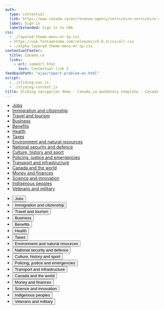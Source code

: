 ```yaml
---
auth:
  type: contextual
  link: https://www.canada.ca/en/revenue-agency/services/e-services/e-services-individuals/account-individuals.html
  label: Sign in
  labelExtended: Sign in to CRA
css:
  - ./layered-theme-menu-mr-tp.css
  - https://use.fontawesome.com/releases/v5.6.3/css/all.css
  - ./alpha-layered-theme-menu-mr-tp.css
contextualFooter:
  title: Canada.ca
  links: 
    - url: someUrl.html
      text: Contextual link 1
feedbackPath: "ajax/report-problem-en.html"
script:
  - ./sliding-nav.js
  - ./sliding-context.js
title: Sliding navigation demo - Canada.ca mandatory template - Canada.ca
---
```


<div class="alpha">
	<div class="gcweb-v2 test-gcweb-menu" typeof="SiteNavigationElement">
		<div class="gc-nav container visible-xs visible-sm">
			<ul aria-orientation="vertical" class="parent-list" role="menu">
				<li role="presentation">
					<a aria-controls="gc-mnu-jobs" aria-expanded="false" aria-haspopup="true" href="./themes/jobs.html" id="jobs" role="menuitem" data-ajax-after="themes/jobs.html #gc-mnu-jobs" tabindex="-1">Jobs</a>
				</li>
				<li role="presentation">
					<a aria-controls="gc-mnu-cit" aria-expanded="false" aria-haspopup="true" href="./themes/immigration.html" id="immigration" role="menuitem" data-ajax-after="themes/immigration.html #gc-mnu-cit" tabindex="-1">Immigration and citizenship</a>
				</li>
				<li role="presentation">
					<a aria-controls="gc-mnu-travel" aria-expanded="false" aria-haspopup="true" href="./themes/travel.html" id="travel" role="menuitem" data-ajax-after="themes/travel.html #gc-mnu-travel" tabindex="-1">Travel and tourism</a>
				</li>
				<li role="presentation">
					<a aria-controls="gc-mnu-biz" aria-expanded="false" aria-haspopup="true" href="./themes/business.html" id="business" role="menuitem" data-ajax-after="themes/business.html #gc-mnu-biz" tabindex="-1">Business</a>
				</li>
				<li role="presentation">
					<a aria-controls="gc-mnu-benny" aria-expanded="false" aria-haspopup="true" href="./themes/benefits.html" id="benefits" role="menuitem" data-ajax-after="themes/benefits.html #gc-mnu-benny" tabindex="-1">Benefits</a>
				</li>
				<li role="presentation">
					<a aria-controls="gc-mnu-health" aria-expanded="false" aria-haspopup="true" href="./themes/health.html" id="health" role="menuitem" data-ajax-after="themes/health.html #gc-mnu-health" tabindex="-1">Health</a>
				</li>
				<li role="presentation">
					<a aria-controls="gc-mnu-taxes" aria-expanded="false" aria-haspopup="true" href="./themes/taxes.html" id="taxes" role="menuitem" data-ajax-after="themes/taxes.html #gc-mnu-taxes" tabindex="-1">Taxes</a>
				</li>
				<li role="presentation">
					<a aria-controls="gc-mnu-enviro" aria-expanded="false" aria-haspopup="true" href="./themes/environment.html" role="menuitem" data-ajax-after="themes/environment.html #gc-mnu-enviro" tabindex="-1">Environment and natural resources</a>
				</li>
				<li role="presentation">
					<a aria-controls="gc-mnu-defence" aria-expanded="false" aria-haspopup="true" href="./themes/defence.html" role="menuitem" data-ajax-after="themes/defence.html #gc-mnu-defence" tabindex="-1">National security and defence</a>
				</li>
				<li role="presentation">
					<a aria-controls="gc-mnu-culture" aria-expanded="false" aria-haspopup="true" href="./themes/culture.html" role="menuitem" data-ajax-after="themes/culture.html #gc-mnu-culture" tabindex="-1">Culture, history and sport</a>
				</li>
				<li role="presentation">
					<a aria-controls="gc-mnu-policing" aria-expanded="false" aria-haspopup="true" href="./themes/policing.html" role="menuitem" data-ajax-after="themes/policing.html #gc-mnu-policing" tabindex="-1">Policing, justice and emergencies</a>
				</li>
				<li role="presentation">
					<a aria-controls="gc-mnu-trans" aria-expanded="false" aria-haspopup="true" href="./themes/transport.html" role="menuitem" data-ajax-after="themes/transport.html #gc-mnu-trans" tabindex="-1">Transport and infrastructure</a>
				</li>
				<li role="presentation">
					<a aria-controls="gc-mnu-canworld" aria-expanded="false" aria-haspopup="true" href="./themes/canada-world.html" role="menuitem" data-ajax-after="themes/canada-world.html #gc-mnu-canworld" tabindex="-1">Canada and the world</a>
				</li>
				<li role="presentation">
					<a aria-controls="gc-mnu-money" aria-expanded="false" aria-haspopup="true" href="./themes/money.html" role="menuitem" data-ajax-after="themes/money.html #gc-mnu-money" tabindex="-1">Money and finances</a>
				</li>
				<li role="presentation">
					<a aria-controls="gc-mnu-science" aria-expanded="false" aria-haspopup="true" href="./themes/science.html" role="menuitem" data-ajax-after="themes/science.html #gc-mnu-science" tabindex="-1">Science and innovation</a>
				</li>
				<li role="presentation">
					<a aria-controls="gc-mnu-indigenous" aria-expanded="false" aria-haspopup="true" href="./themes/indigenous.html" role="menuitem" data-ajax-after="themes/indigenous.html #gc-mnu-indigenous" tabindex="-1">Indigenous peoples</a>
				</li>
				<li role="presentation">
					<a aria-controls="gc-mnu-veterans" aria-expanded="false" aria-haspopup="true" href="./themes/veterans.html" id="veterans" role="menuitem" data-ajax-after="themes/veterans.html #gc-mnu-veterans" tabindex="-1">Veterans and military</a>
				</li>
			</ul>
		</div>
		<div class="gc-mnu visible-md visible-lg">
			<div class="row">
				<ul aria-orientation="vertical" class="parent-list col-md-4" role="menu">
					<li role="presentation">
						<button 
							aria-controls="gc-mnu" 
							aria-expanded="false" 
							aria-haspopup="true"
							data-wb-doaction='[
								{
									"action": "ajax",
									"url": "themes/jobs.html #gc-mnu",
									"container": "#gc-mnu-container",
									"type": "replace"
								},{
									"action": "patch",
									"source": "#contact",
									"patches": [
										{
											"op": "move",
											"path": "/current",
											"from": "/jobs"
										}
									]
								}
							]'
							id="jobs-lg" 
							role="menuitem" 
							tabindex="-1" 
							type="button"
						>Jobs</button>
					</li>
					<li role="presentation">
						<button 
							aria-controls="gc-mnu" 
							aria-expanded="false" 
							aria-haspopup="true" 
							data-wb-doaction='[
								{
									"action": "ajax", 
									"url": "themes/immigration.html #gc-mnu", 
									"container": "#gc-mnu-container", 
									"type": "replace"
								},
								{
									"action": "patch",
									"source": "#contact",
									"patches": [
										{
											"op": "move",
											"path": "/current",
											"from": "/immigration"
										}
									]
								}
							]'
							id="cit-lg" 
							role="menuitem" 
							tabindex="-1" 
							type="button">Immigration and citizenship</button>
					</li>
					<li role="presentation">
						<button 
							aria-controls="gc-mnu"
							aria-expanded="false" 
							aria-haspopup="true" 
							data-wb-doaction='[
								{
									"action": "ajax",
									"url": "themes/travel.html #gc-mnu", 
									"container": "#gc-mnu-container",
									"type": "replace"
								},
								{
									"action": "patch",
									"source": "#contact",
									"patches": [
										{
											"op": "move",
											"path": "/current",
											"from": "/travel"
										}
									]
								}
							]' id="travel-lg" role="menuitem" tabindex="-1" type="button">Travel and tourism</button>
					</li>
					<li role="presentation">
						<button
							aria-controls="gc-mnu"
							aria-expanded="false"
							aria-haspopup="true"
							data-wb-doaction='[
								{
									"action": "ajax",
									"url": "themes/business.html #gc-mnu",
									"container": "#gc-mnu-container",
									"type": "replace"
								},
								{
									"action": "patch",
									"source": "#contact",
									"patches": [
										{
											"op": "move",
											"path": "/current",
											"from": "/business"
										}
									]
								}
							]' id="biz-lg" role="menuitem" tabindex="-1" type="button">Business</button>
					</li>
					<li role="presentation">
						<button
							aria-controls="gc-mnu"
							aria-expanded="false"
							aria-haspopup="true"
							data-wb-doaction='[
								{
									"action": "ajax",
									"url": "themes/benefits.html #gc-mnu",
									"container": "#gc-mnu-container",
									"type": "replace"
								},
								{
									"action": "patch",
									"source": "#contact",
									"patches": [
										{
											"op": "move",
											"path": "/current",
											"from": "/benny"
										}
									]
								}
							]' id="benny-lg" role="menuitem" tabindex="-1" type="button">Benefits</button>
					</li>
					<li role="presentation">
						<button
							aria-controls="gc-mnu"
							aria-expanded="false"
							aria-haspopup="true"
							data-wb-doaction='[
								{
									"action": "ajax",
									"url": "themes/health.html #gc-mnu",
									"container": "#gc-mnu-container",
									"type": "replace"
								},{
										"action": "patch",
										"source": "#contact",
										"patches": [
											{
												"op": "move",
												"path": "/current",
												"from": "/health"
											}
										]
									}
								]' id="health-lg" role="menuitem" tabindex="-1" type="button">Health</button>
					</li>
					<li role="presentation">
						<button
							aria-controls="gc-mnu"
							aria-expanded="false"
							aria-haspopup="true"
							data-wb-doaction='[
								{
									"action": "ajax",
									"url": "themes/taxes.html #gc-mnu",
									"container": "#gc-mnu-container",
									"type": "replace"
								},
								{
									"action": "patch",
									"source": "#contact",
									"patches": [
										{
											"op": "move",
											"path": "/current",
											"from": "/taxes"
										}
									]
								}
							]' id="taxes-lg" role="menuitem" tabindex="-1" type="button">Taxes</button>
					</li>
					<li role="presentation">
						<button
							aria-controls="gc-mnu" 
							aria-expanded="false" 
							aria-haspopup="true" 
							data-wb-doaction='[
								{
									"action": "ajax",
									"url": "themes/environment.html #gc-mnu",
									"container": "#gc-mnu-container",
									"type": "replace"
								},
								{
									"action": "patch",
									"source": "#contact",
									"patches": [
										{
											"op": "move",
											"path": "/current",
											"from": "/environment"
										}
									]
								}
							]' id="enviro-lg" role="menuitem" tabindex="-1" type="button">Environment and natural resources</button>
					</li>
					<li role="presentation">
						<button
							aria-controls="gc-mnu"
							aria-expanded="false"
							aria-haspopup="true"
							data-wb-doaction='[
								{
									"action": "ajax",
									"url": "themes/defence.html #gc-mnu",
									"container": "#gc-mnu-container",
									"type": "replace"
								},
								{
									"action": "patch",
									"source": "#contact",
									"patches": [
										{
											"op": "move",
											"path": "/current",
											"from": "/defence"
										}
									]
								}
							]' id="defence-lg" role="menuitem" tabindex="-1" type="button">National security and defence</button>
					</li>
					<li role="presentation">
						<button
							aria-controls="gc-mnu"
							aria-expanded="false"
							aria-haspopup="true"
							data-wb-doaction='[
								{
									"action": "ajax",
									"url": "themes/culture.html #gc-mnu",
									"container": "#gc-mnu-container",
									"type": "replace"
								},
								{
									"action": "patch",
									"source": "#contact",
									"patches": [
										{
											"op": "move",
											"path": "/current",
											"from": "/culture"
										}
									]
								}
							]' id="culture-lg" role="menuitem" tabindex="-1" type="button">Culture, history and sport</button>
					</li>
					<li role="presentation">
						<button
							aria-controls="gc-mnu"
							aria-expanded="false"
							aria-haspopup="true"
							data-wb-doaction='[
								{
									"action": "ajax",
									"url": "themes/policing.html #gc-mnu",
									"container": "#gc-mnu-container",
									"type": "replace"
								},
								{
									"action": "patch",
									"source": "#contact",
									"patches": [
										{
											"op": "move",
											"path": "/current",
											"from": "/policing"
										}
									]
								}
							]' id="policing-lg" role="menuitem" tabindex="-1" type="button">Policing, justice and emergencies</button>
					</li>
					<li role="presentation">
						<button
							aria-controls="gc-mnu"
							aria-expanded="false"
							aria-haspopup="true"
							data-wb-doaction='[
								{
									"action": "ajax",
									"url": "themes/transport.html #gc-mnu",
									"container": "#gc-mnu-container",
									"type": "replace"
								},
								{
									"action": "patch",
									"source": "#contact",
									"patches": [
										{
											"op": "move",
											"path": "/current",
											"from": "/transport"
										}
									]
								}
							]' id="trans-lg" role="menuitem" tabindex="-1" type="button">Transport and infrastructure</button>
					</li>
					<li role="presentation">
						<button
							aria-controls="gc-mnu"
							aria-expanded="false"
							aria-haspopup="true"
							data-wb-doaction='[
								{
									"action": "ajax",
									"url": "themes/canada-world.html #gc-mnu",
									"container": "#gc-mnu-container",
									"type": "replace"
								},
								{
									"action": "patch",
									"source": "#contact",
									"patches": [
										{
											"op": "move",
											"path": "/current",
											"from": "/canada-world"
										}
									]
								}
							]' id="canworld-lg" role="menuitem" tabindex="-1" type="button">Canada and the world</button>
					</li>
					<li role="presentation">
						<button
							aria-controls="gc-mnu"
							aria-expanded="false"
							aria-haspopup="true"
							data-wb-doaction='[
								{
									"action": "ajax",
									"url": "themes/money.html #gc-mnu",
									"container": "#gc-mnu-container",
									"type": "replace"
								},
								{
									"action": "patch",
									"source": "#contact",
									"patches": [
										{
											"op": "move",
											"path": "/current",
											"from": "/money"
										}
									]
								}
							]' id="money-lg" role="menuitem" tabindex="-1" type="button">Money and finances</button>
					</li>
					<li role="presentation">
						<button
							aria-controls="gc-mnu"
							aria-expanded="false"
							aria-haspopup="true"
							data-wb-doaction='[
								{
									"action": "ajax",
									"url": "themes/science.html #gc-mnu",
									"container": "#gc-mnu-container",
									"type": "replace"
								},
								{
									"action": "patch",
									"source": "#contact",
									"patches": [
										{
											"op": "move",
											"path": "/current",
											"from": "/science"
										}
									]
								}
							]' id="science-lg" role="menuitem" tabindex="-1" type="button">Science and innovation</button>
					</li>
					<li role="presentation">
						<button
							aria-controls="gc-mnu"
							aria-expanded="false"
							aria-haspopup="true"
							data-wb-doaction='[
								{
									"action": "ajax",
									"url": "themes/indigenous.html #gc-mnu",
									"container": "#gc-mnu-container",
									"type": "replace"
								},
								{
									"action": "patch",
									"source": "#contact",
									"patches": [
										{
											"op": "move",
											"path": "/current",
											"from": "/indigenous"
										}
									]
								}
							]' id="indigenous-lg" role="menuitem" tabindex="-1" type="button">Indigenous peoples</button>
					</li>
					<li role="presentation">
						<button
							aria-controls="gc-mnu"
							aria-expanded="false"
							aria-haspopup="true"
							data-wb-doaction='[
								{
									"action": "ajax",
									"url": "themes/veterans.html #gc-mnu",
									"container": "#gc-mnu-container",
									"type": "replace"
								},
								{
									"action": "patch",
									"source": "#contact",
									"patches": [
										{
											"op": "move",
											"path": "/current",
											"from": "/veterans"
										}
									]
								}
							]' id="veterans-lg" role="menuitem" tabindex="-1" type="button">Veterans and military</button>
					</li>
				</ul>
				<div id="gc-mnu-container" class="col-md-8"><div id="target"></div></div>
            </div>
		</div>
	</div>
</div>
<!-- <div id="contact" data-wb-jsonmanager='{
	"url": "contextual.json",
	"name": "contextual",
	"wait": true
}'></div>
<ul data-json-replace='{
	"url": "#[contextual]/current/contextualFooter/links/0/url",
	"mapping": [
		{ 
			"selector": "a",
			"type": "attr",
			"attr": "href"
		}
	],
	"text": "#[contextual]/current/contextualFooter/links/0/text/"
	}'
>
	<template><li><a href></a></li></template>
</ul> -->
